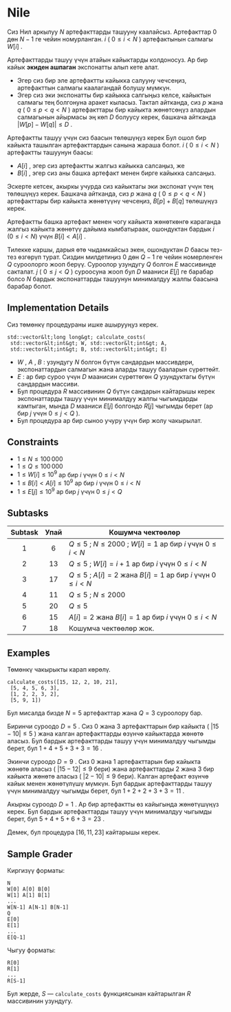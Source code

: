 # Nile

Сиз Нил аркылуу $N$ артефакттарды ташууну каалайсыз. 
Артефакттар $0$ дөн $N-1$ ге чейин номурланган.
$i$ ( $0 \leq i < N$ ) артефактынын салмагы $W[i]$ .

Артефакттарды ташуу үчүн атайын кайыктарды колдоносуз.
Ар бир кайык **экиден ашпаган** экспонатты алып кете алат.

* Эгер сиз бир эле артефактты кайыкка салууну чечсеңиз, артефакттын салмагы каалагандай болушу мүмкүн.
* Эгер сиз эки экспонатты бир кайыкка салгыңыз келсе, кайыктын салмагы тең болгонуна аракет кыласыз.
Тактап айтканда, сиз $p$ жана $q$ ( $0 \leq p < q < N$ ) артефакттары бир кайыкта жөнөтсөңүз
 алардын салмагынын айырмасы эң көп $D$ болуусу керек,
 башкача айтканда $|W[p] - W[q]| \leq D$ .

Артефактты ташуу үчүн сиз баасын төлөшүңүз керек
 Бул ошол бир кайыкта ташылган артефакттардын санына жараша болот.
$i$ ( $0 \leq i < N$ ) артефактты ташуунун баасы:

* $A[i]$ , эгер сиз артефактты жалгыз кайыкка салсаңыз, же
* $B[i]$ , эгер сиз аны башка артефакт менен бирге кайыкка салсаңыз.

Эскерте кетсек, акыркы учурда сиз кайыктагы эки экспонат үчүн тең төлөшүңүз керек.
Башкача айтканда, сиз $p$ жана $q$ ( $0 \leq p < q < N$ ) артефакттары бир кайыкта жөнөтүүнү чечсеңиз,
 $B[p] + B[q]$ төлөшүңүз керек.

Артефактты башка артефакт менен чогу кайыкта жөнөткөнгө караганда жалгыз кайыкта жөнөтүү дайыма кымбатыраак,
ошондуктан бардык $i$ ($0 \leq i < N$) үчүн  $B[i] < A[i]$  .

Тилекке каршы, дарыя өтө чыдамкайсыз экен, ошондуктан $D$ баасы тез-тез өзгөрүп турат.
Сиздин милдетиңиз $0$ дөн $Q-1$ ге чейин номерленген $Q$ суроолорго жооп берүү.
Суроолор узундугу $Q$ болгон $E$ массивинде сакталат.
$j$ ( $0 \leq j < Q$ ) суроосуна жооп бул $D$ мааниси $E[j]$ ге барабар болсо 
$N$ бардык экспонаттарды ташуунун минималдуу жалпы баасына барабар болот.

## Implementation Details

Сиз төмөнкү процедураны ишке ашырууңуз керек.

```
std::vector&lt;long long&gt; calculate_costs(
 std::vector&lt;int&gt; W, std::vector&lt;int&gt; A,
 std::vector&lt;int&gt; B, std::vector&lt;int&gt; E)
```

* $W$ , $A$ , $B$ : узундугу $N$ болгон бүтүн сандардын массивдери, экспонаттардын салмагын жана аларды ташуу бааларын сүрөттөйт.
* $E$ : ар бир суроо үчүн $D$ маанисин сүрөттөгөн $Q$ узундуктагы бүтүн сандардын массиви.
* Бул процедура $R$ массивинин $Q$ бүтүн сандарын кайтарышы керек
   экспонаттарды ташуу үчүн минималдуу жалпы чыгымдарды камтыган,
   мында $D$ мааниси $E[j]$ болгондо $R[j]$ чыгымды берет (ар бир $j$ үчүн
   $0 \leq j < Q$ ).
* Бул процедура ар бир сыноо учуру үчүн бир жолу чакырылат.

## Constraints

* $1 \leq N \leq 100\,000$
* $1 \leq Q \leq 100\,000$
* $1 \leq W[i] \leq 10^{9}$
   ар бир $i$ үчүн $0 \leq i < N$
* $1 \leq B[i] < A[i] \leq 10^{9}$
   ар бир $i$ үчүн $0 \leq i < N$
* $1 \leq E[j] \leq 10^{9}$
   ар бир $j$ үчүн $0 \leq j < Q$

## Subtasks

| Subtask | Упай | Кошумча чектөөлөр |
| :-----: | :----: | -------------------------------- |
| 1 | $6$ | $Q \leq 5$ ; $N \leq 2000$ ; $W[i] = 1$ ар бир $i$ үчүн $0 \leq i < N$
| 2 | $13$ | $Q \leq 5$ ; $W[i] = i+1$ ар бир $i$ үчүн $0 \leq i < N$
| 3 | $17$ | $Q \leq 5$ ; $A[i] = 2$ жана $B[i] = 1$ ар бир $i$ үчүн $0 \leq i < N$
| 4 | $11$ | $Q \leq 5$ ; $N \leq 2000$
| 5 | $20$ | $Q \leq 5$
| 6 | $15$ | $A[i] = 2$ жана $B[i] = 1$ ар бир $i$ үчүн $0 \leq i < N$
| 7 | $18$ | Кошумча чектөөлөр жок.

## Examples

Төмөнкү чакырыкты карап көрөлү.

```
calculate_costs([15, 12, 2, 10, 21],
 [5, 4, 5, 6, 3],
 [1, 2, 2, 3, 2],
 [5, 9, 1])
```

Бул мисалда бизде $N = 5$ артефакттар жана $Q = 3$ суроолору бар.

Биринчи суроодо $D = 5$ .
Сиз $0$ жана $3$ артефакттарын бир кайыкта ( $|15 - 10| \leq 5$ ) жана калган артефакттарды өзүнчө кайыктарда жөнөтө аласыз.
Бул бардык артефакттарды ташуу үчүн минималдуу чыгымды берет, бул $1+4+5+3+3 = 16$ .

Экинчи суроодо $D = 9$ .
Сиз $0$ жана $1$ артефакттарын бир кайыкта жөнөтө аласыз ( $|15 - 12| \leq 9$ бери) жана артефакттарды $2$ жана $3$ бир кайыкта жөнөтө аласыз ( $|2 - 10| \leq 9$ бери).
Калган артефакт өзүнчө кайык менен жөнөтүлүшү мүмкүн.
Бул бардык артефакттарды ташуу үчүн минималдуу чыгымды берет, бул $1+2+2+3+3 = 11$ .

Акыркы суроодо $D = 1$ . Ар бир артефактты өз кайыгында жөнөтүшүңүз керек.
Бул бардык артефакттарды ташуу үчүн минималдуу чыгымды берет, бул $5+4+5+6+3 = 23$ .

Демек, бул процедура $[16, 11, 23]$ кайтарышы керек.


## Sample Grader

Киргизүү форматы:

```
N
W[0] A[0] B[0]
W[1] A[1] B[1]
...
W[N-1] A[N-1] B[N-1]
Q
E[0]
E[1]
...
E[Q-1]
```

Чыгуу форматы:

```
R[0]
R[1]
...
R[S-1]
```

Бул жерде, $S$ — `calculate_costs` функциясынан кайтарылган $R$ массивинин узундугу.
